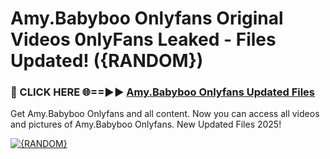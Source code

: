 # Amy.Babyboo Onlyfans Original Videos 0nlyFans Leaked - Files Updated! ({RANDOM})

<h3>🔴 CLICK HERE 🌐==►► <a href="https://betterlinks.top/A2PfLJ" rel="nofollow">Amy.Babyboo Onlyfans Updated Files</a></h3>

Get Amy.Babyboo Onlyfans and all content. Now you can access all videos and pictures of Amy.Babyboo Onlyfans. New Updated Files 2025!

[![{RANDOM}](https://i.imgur.com/ppqm5kG.gif)](https://betterlinks.top/A2PfLJ)